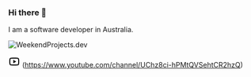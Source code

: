### Hi there 👋

I am a software developer in Australia.

![WeekendProjects.dev](https://weekeendprojects.dev)

![Youtube](youtube-line.png) (https://www.youtube.com/channel/UChz8ci-hPMtQVSehtCR2hzQ)

<!--
**kentaroau/kentaroau** is a ✨ _special_ ✨ repository because its `README.md` (this file) appears on your GitHub profile.

Here are some ideas to get you started:

- 🔭 I’m currently working on ...
- 🌱 I’m currently learning ...
- 👯 I’m looking to collaborate on ...
- 🤔 I’m looking for help with ...
- 💬 Ask me about ...
- 📫 How to reach me: ...
- 😄 Pronouns: ...
- ⚡ Fun fact: ...

-->
